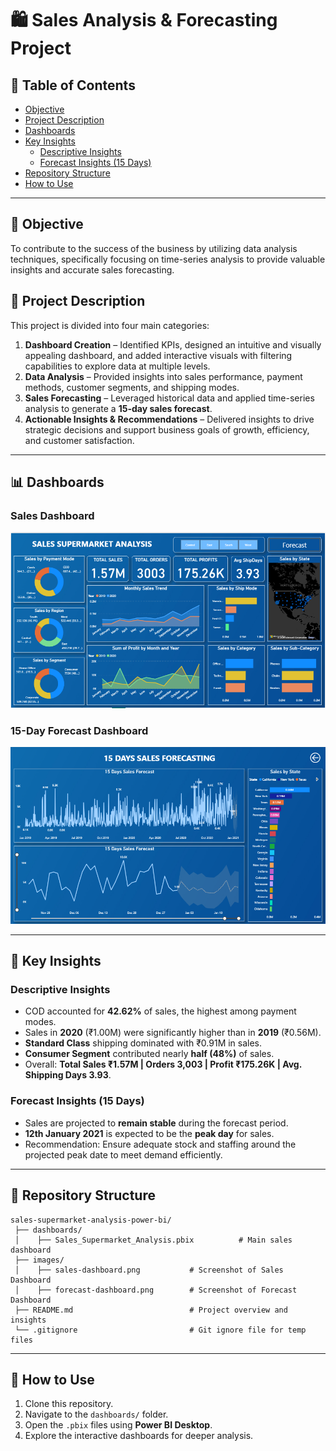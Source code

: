 # 🛍️ Sales Analysis & Forecasting Project

## 📑 Table of Contents
- [Objective](#-objective)
- [Project Description](#-project-description)
- [Dashboards](#-dashboards)
- [Key Insights](#-key-insights)
  - [Descriptive Insights](#descriptive-insights)
  - [Forecast Insights (15 Days)](#forecast-insights-15-days)
- [Repository Structure](#-repository-structure)
- [How to Use](#-how-to-use)

---

## 🎯 Objective
To contribute to the success of the business by utilizing data analysis techniques, specifically focusing on time-series analysis to provide valuable insights and accurate sales forecasting.

## 📖 Project Description
This project is divided into four main categories:
1. **Dashboard Creation** – Identified KPIs, designed an intuitive and visually appealing dashboard, and added interactive visuals with filtering capabilities to explore data at multiple levels.  
2. **Data Analysis** – Provided insights into sales performance, payment methods, customer segments, and shipping modes.  
3. **Sales Forecasting** – Leveraged historical data and applied time-series analysis to generate a **15-day sales forecast**.  
4. **Actionable Insights & Recommendations** – Delivered insights to drive strategic decisions and support business goals of growth, efficiency, and customer satisfaction.  

---

## 📊 Dashboards

### Sales Dashboard
![Sales Dashboard](images/sales-dashboard.png)

### 15-Day Forecast Dashboard
![Forecast Dashboard](images/forecast-dashboard.png)

---

## 🔑 Key Insights

### Descriptive Insights
- COD accounted for **42.62%** of sales, the highest among payment modes.  
- Sales in **2020** (₹1.00M) were significantly higher than in **2019** (₹0.56M).  
- **Standard Class** shipping dominated with ₹0.91M in sales.  
- **Consumer Segment** contributed nearly **half (48%)** of sales.  
- Overall: **Total Sales ₹1.57M | Orders 3,003 | Profit ₹175.26K | Avg. Shipping Days 3.93**.  

### Forecast Insights (15 Days)
- Sales are projected to **remain stable** during the forecast period.  
- **12th January 2021** is expected to be the **peak day** for sales.  
- Recommendation: Ensure adequate stock and staffing around the projected peak date to meet demand efficiently.  

---

## 📁 Repository Structure

```
sales-supermarket-analysis-power-bi/
 ├── dashboards/
 │    ├── Sales_Supermarket_Analysis.pbix          # Main sales dashboard
 ├── images/
 │    ├── sales-dashboard.png           # Screenshot of Sales Dashboard
 │    ├── forecast-dashboard.png        # Screenshot of Forecast Dashboard
 ├── README.md                          # Project overview and insights
 └── .gitignore                         # Git ignore file for temp files
```
---

## 🚀 How to Use
1. Clone this repository.  
2. Navigate to the `dashboards/` folder.  
3. Open the `.pbix` files using **Power BI Desktop**.  
4. Explore the interactive dashboards for deeper analysis.  
